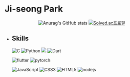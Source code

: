 # Ji-seong Park

<div align="center">

  ![Anurag's GitHub stats](https://github-readme-stats.vercel.app/api?username=jijiseong&show_icons=true&theme=radical)
  [![Solved.ac프로필](http://mazassumnida.wtf/api/generate_badge?boj=qkrwl5036)](https://solved.ac/qkrwl5036)
  
</div>


- ## Skills
  <img alt="C" src="https://img.shields.io/badge/C-A8B9CC.svg?style=plastic&logo=C&logoColor=white"/>  <img alt="Python" src="https://img.shields.io/badge/python-3776AB.svg?style=plastic&logo=Python&logoColor=white"/> <img src="https://img.shields.io/badge/Java-007396?style=plastic&logo=OpenJDK&logoColor=white"/>  <img alt="Dart" src="https://img.shields.io/badge/dart-0175C2.svg?style=plastic&logo=dart&logoColor=white"/> <br>

  <img alt="flutter" src="https://img.shields.io/badge/flutter-02569B.svg?style=plastic&logo=flutter&logoColor=white"/> <img alt="pytorch" src="https://img.shields.io/badge/pytorch-EE4C2C.svg?style=plastic&logo=pytorch&logoColor=white"/>
  
  <img alt="JavaScript" src="https://img.shields.io/badge/JavaScript-F7DF1E?style=plastic&logo=JavaScript&logoColor=white"/>
  <img alt="CSS3" src="https://img.shields.io/badge/CSS3-1572B6?style=plastic&logo=CSS3&logoColor=white"/> 
  <img alt="HTML5" src="https://img.shields.io/badge/HTML5-E34F26?style=plastic&logo=HTML5&logoColor=white"/> 
  <img alt="nodejs" src="https://img.shields.io/badge/NodeJs-339933?style=plastic&logo=Node.js&logoColor=white"/> 
